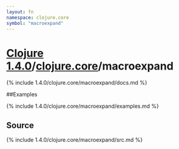 ```yaml
---
layout: fn
namespace: clojure.core
symbol: "macroexpand"
---
```


# [Clojure 1.4.0](../../)/[clojure.core](../)/macroexpand

{% include 1.4.0/clojure.core/macroexpand/docs.md %}

##Examples

{% include 1.4.0/clojure.core/macroexpand/examples.md %}
## Source
{% include 1.4.0/clojure.core/macroexpand/src.md %}

